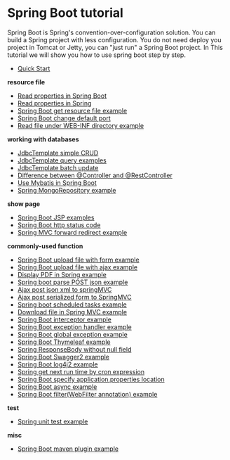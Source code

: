 # Spring Boot tutorial
Spring Boot is Spring's convention-over-configuration solution. You can build a Spring project with less
configuration. You do not need deploy you project in Tomcat or Jetty, you can "just run" a Spring Boot project. 
In This tutorial we will show you how to use spring boot step by step.

* [Quick Start](http://www.henryxi.com/build-a-restful-spring-project-in-1-minute) 

**resource file**

* [Read properties in Spring Boot](http://www.henryxi.com/spring-boot-configurationproperties-example)
* [Read properties in Spring](http://www.henryxi.com/read-values-from-properties-file-in-spring) 
* [Spring Boot get resource file example](http://www.henryxi.com/spring-boot-get-resource-file-example)
* [Spring Boot change default port](http://www.henryxi.com/spring-boot-change-default-port)
* [Read file under WEB-INF directory example](http://www.henryxi.com/read-file-under-web-inf-directory-example)

**working with databases**

* [JdbcTemplate simple CRUD](http://www.henryxi.com/jdbctemplate-examples-in-spring-boot)
* [JdbcTemplate query examples](http://www.henryxi.com/jdbctemplate-query-examples)
* [JdbcTemplate batch update](http://www.henryxi.com/jdbctemplate-batch-update-example)
* [Difference between @Controller and @RestController](http://www.henryxi.com/difference-between-controller-and-restcontroller)
* [Use Mybatis in Spring Boot](http://www.henryxi.com/use-mybatis-in-spring-boot)
* [Spring MongoRepository example](http://www.henryxi.com/spring-mongorepository-example)

**show page**

* [Spring Boot JSP examples](http://www.henryxi.com/spring-boot-jsp-examples)
* [Spring Boot http status code](http://www.henryxi.com/spring-boot-http-status-code)
* [Spring MVC forward redirect example](http://www.henryxi.com/spring-mvc-forward-redirect-example)

**commonly-used function**

* [Spring Boot upload file with form example](http://www.henryxi.com/spring-boot-upload-file-with-form-example)
* [Spring Boot upload file with ajax example](http://www.henryxi.com/spring-boot-upload-file-with-ajax-example)
* [Display PDF in Spring example](http://www.henryxi.com/display-pdf-in-spring-example)
* [Spring boot parse POST json example](http://www.henryxi.com/spring-boot-parse-post-json-example)
* [Ajax post json xml to springMVC](http://www.henryxi.com/ajax-post-json-xml-to-springmvc)
* [Ajax post serialized form to SpringMVC](http://www.henryxi.com/ajax-post-serialized-form-to-springmvc)
* [Spring boot scheduled tasks example](http://www.henryxi.com/spring-boot-scheduled-tasks-example)
* [Download file in Spring MVC example](http://www.henryxi.com/download-file-in-spring-mvc-example)
* [Spring Boot interceptor example](http://www.henryxi.com/spring-boot-interceptor-example)
* [Spring Boot exception handler example](http://www.henryxi.com/spring-boot-exception-handler-example)
* [Spring Boot global exception example](http://www.henryxi.com/spring-boot-global-exception-example)
* [Spring Boot Thymeleaf example](http://www.henryxi.com/spring-boot-thymeleaf-example)
* [Spring ResponseBody without null field](http://www.henryxi.com/spring-responsebody-without-null-field)
* [Spring Boot Swagger2 example](http://www.henryxi.com/spring-boot-swagger2-example)
* [Spring Boot log4j2 example](http://www.henryxi.com/spring-boot-log4j2-example)
* [Spring get next run time by cron expression](http://www.henryxi.com/spring-get-next-run-time-by-cron-expression)
* [Spring Boot specify application.properties location](http://www.henryxi.com/spring-boot-specify-applicationproperties-location)
* [Spring Boot async example](http://www.henryxi.com/spring-boot-async-example)
* [Spring Boot filter(WebFilter annotation) example](hhttp://www.henryxi.com/spring-boot-filterwebfilter-annotation-example)

**test**
* [Spring unit test example](http://www.henryxi.com/spring-unit-test-example)

**misc**
* [Spring Boot maven plugin example](http://www.henryxi.com/spring-boot-maven-plugin-example)